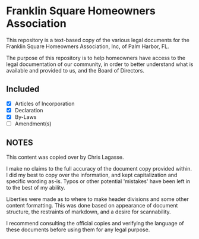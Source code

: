 # Franklin Square Homeowners Association

This repository is a text-based copy of the various legal documents for the Franklin Square Homeowners Association, Inc, of Palm Harbor, FL.

The purpose of this repository is to help homeowners have access to the legal documentation of our community, in order to better understand what is available and provided to us, and the Board of Directors.

## Included

- [x] Articles of Incorporation
- [x] Declaration
- [x] By-Laws
- [ ] Amendment(s)

## NOTES

This content was copied over by Chris Lagasse.

I make no claims to the full accuracy of the document copy provided within. I did my best to copy over the information, and kept capitalization and specific wording as-is. Typos or other potential 'mistakes' have been left in to the best of my ability.

Liberties were made as to where to make header divisions and some other content formatting. This was done based on appearance of document structure, the restraints of markdown, and a desire for scannability.

I recommend consulting the official copies and verifying the language  of these documents before using them for any legal purpose.
